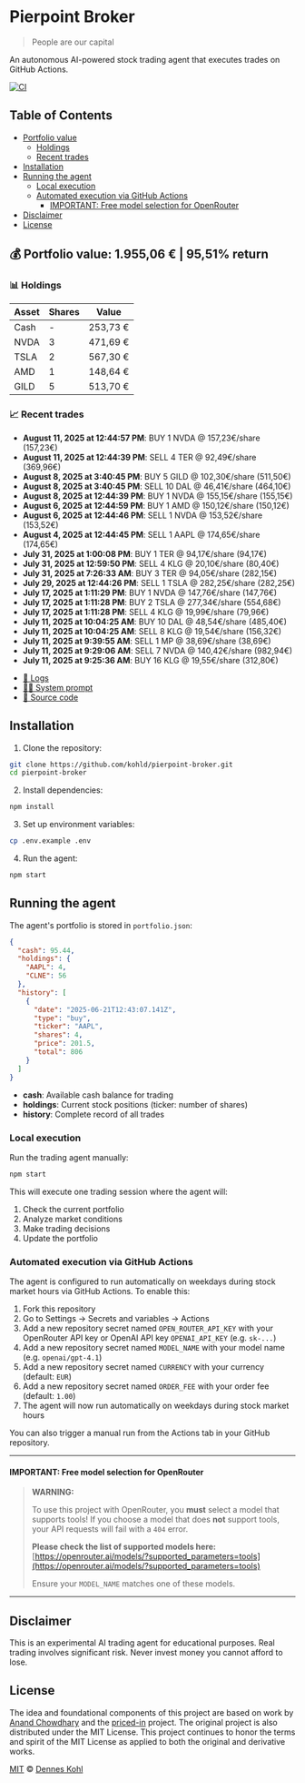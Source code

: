 # Pierpoint Broker

> People are our capital

An autonomous AI-powered stock trading agent that executes trades on GitHub Actions.

[![CI](https://github.com/kohld/pierpoint-broker/actions/workflows/test.yml/badge.svg?branch=main)](https://github.com/kohld/pierpoint-broker/actions/workflows/test.yml)

## Table of Contents

- [Portfolio value](#-portfolio-value)
  - [Holdings](#-holdings)
  - [Recent trades](#-recent-trades)
- [Installation](#installation)
- [Running the agent](#running-the-agent)
  - [Local execution](#local-execution)
  - [Automated execution via GitHub Actions](#automated-execution-via-github-actions)
    - [IMPORTANT: Free model selection for OpenRouter](#important-free-model-selection-for-openrouter)
- [Disclaimer](#disclaimer)
- [License](#license)

<!-- auto start -->

## 💰 Portfolio value: 1.955,06 € | 95,51% return

### 📊 Holdings

| Asset | Shares | Value |
|-------|--------|-------|
| Cash | - | 253,73 € |
| NVDA | 3 | 471,69 € |
| TSLA | 2 | 567,30 € |
| AMD | 1 | 148,64 € |
| GILD | 5 | 513,70 € |

### 📈 Recent trades

- **August 11, 2025 at 12:44:57 PM**: BUY 1 NVDA @ 157,23€/share (157,23€)
- **August 11, 2025 at 12:44:39 PM**: SELL 4 TER @ 92,49€/share (369,96€)
- **August 8, 2025 at 3:40:45 PM**: BUY 5 GILD @ 102,30€/share (511,50€)
- **August 8, 2025 at 3:40:45 PM**: SELL 10 DAL @ 46,41€/share (464,10€)
- **August 8, 2025 at 12:44:39 PM**: BUY 1 NVDA @ 155,15€/share (155,15€)
- **August 6, 2025 at 12:44:59 PM**: BUY 1 AMD @ 150,12€/share (150,12€)
- **August 6, 2025 at 12:44:46 PM**: SELL 1 NVDA @ 153,52€/share (153,52€)
- **August 4, 2025 at 12:44:45 PM**: SELL 1 AAPL @ 174,65€/share (174,65€)
- **July 31, 2025 at 1:00:08 PM**: BUY 1 TER @ 94,17€/share (94,17€)
- **July 31, 2025 at 12:59:50 PM**: SELL 4 KLG @ 20,10€/share (80,40€)
- **July 31, 2025 at 7:26:33 AM**: BUY 3 TER @ 94,05€/share (282,15€)
- **July 29, 2025 at 12:44:26 PM**: SELL 1 TSLA @ 282,25€/share (282,25€)
- **July 17, 2025 at 1:11:29 PM**: BUY 1 NVDA @ 147,76€/share (147,76€)
- **July 17, 2025 at 1:11:28 PM**: BUY 2 TSLA @ 277,34€/share (554,68€)
- **July 17, 2025 at 1:11:28 PM**: SELL 4 KLG @ 19,99€/share (79,96€)
- **July 11, 2025 at 10:04:25 AM**: BUY 10 DAL @ 48,54€/share (485,40€)
- **July 11, 2025 at 10:04:25 AM**: SELL 8 KLG @ 19,54€/share (156,32€)
- **July 11, 2025 at 9:39:55 AM**: SELL 1 MP @ 38,69€/share (38,69€)
- **July 11, 2025 at 9:29:06 AM**: SELL 7 NVDA @ 140,42€/share (982,94€)
- **July 11, 2025 at 9:25:36 AM**: BUY 16 KLG @ 19,55€/share (312,80€)

<!-- auto end -->

- [🧠 Logs](./agent.log)
- [🧑‍💻 System prompt](./system-prompt.md)
- [📁 Source code](./agent.ts)

## Installation

1. Clone the repository:

```bash
git clone https://github.com/kohld/pierpoint-broker.git
cd pierpoint-broker
```

2. Install dependencies:

```bash
npm install
```

3. Set up environment variables:

```bash
cp .env.example .env
```

4. Run the agent:

```bash
npm start
```

## Running the agent

The agent's portfolio is stored in `portfolio.json`:

```json
{
  "cash": 95.44,
  "holdings": {
    "AAPL": 4,
    "CLNE": 56
  },
  "history": [
    {
      "date": "2025-06-21T12:43:07.141Z",
      "type": "buy",
      "ticker": "AAPL",
      "shares": 4,
      "price": 201.5,
      "total": 806
    }
  ]
}
```

- **cash**: Available cash balance for trading
- **holdings**: Current stock positions (ticker: number of shares)
- **history**: Complete record of all trades

### Local execution

Run the trading agent manually:

```bash
npm start
```

This will execute one trading session where the agent will:

1. Check the current portfolio
2. Analyze market conditions
3. Make trading decisions
4. Update the portfolio

### Automated execution via GitHub Actions

The agent is configured to run automatically on weekdays during stock market hours via GitHub Actions. To enable this:

1. Fork this repository
2. Go to Settings → Secrets and variables → Actions
3. Add a new repository secret named `OPEN_ROUTER_API_KEY` with your OpenRouter API key or OpenAI API key `OPENAI_API_KEY` (e.g. `sk-...`)
4. Add a new repository secret named `MODEL_NAME` with your model name (e.g. `openai/gpt-4.1`)
5. Add a new repository secret named `CURRENCY` with your currency (default: `EUR`)
6. Add a new repository secret named `ORDER_FEE` with your order fee (default: `1.00`)
7. The agent will now run automatically on weekdays during stock market hours

You can also trigger a manual run from the Actions tab in your GitHub repository.

---

#### **IMPORTANT: Free model selection for OpenRouter**

> **WARNING:**
>
> To use this project with OpenRouter, you **must** select a model that supports tools! If you choose a model that does **not** support tools, your API requests will fail with a `404` error.
>
> **Please check the list of supported models here:**
> [https://openrouter.ai/models/?supported_parameters=tools](https://openrouter.ai/models/?supported_parameters=tools)
>
> Ensure your `MODEL_NAME` matches one of these models.

---

## Disclaimer

This is an experimental AI trading agent for educational purposes. Real trading involves significant risk. Never invest money you cannot afford to lose.

## License

The idea and foundational components of this project are based on work by [Anand Chowdhary](https://anandchowdhary.com) and the [priced-in](https://github.com/AnandChowdhary/priced-in) project. The original project is also distributed under the MIT License. This project continues to honor the terms and spirit of the MIT License as applied to both the original and derivative works.

[MIT](./LICENSE) © [Dennes Kohl](https://kohld.github.io/)
